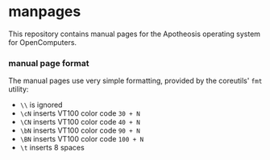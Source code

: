 # manpages

This repository contains manual pages for the Apotheosis operating system for OpenComputers.

### manual page format

The manual pages use very simple formatting, provided by the coreutils' `fmt` utility:

 - `\\` is ignored
 - `\cN` inserts VT100 color code `30 + N`
 - `\CN` inserts VT100 color code `40 + N`
 - `\bN` inserts VT100 color code `90 + N`
 - `\BN` inserts VT100 color code `100 + N`
 - `\t` inserts 8 spaces
